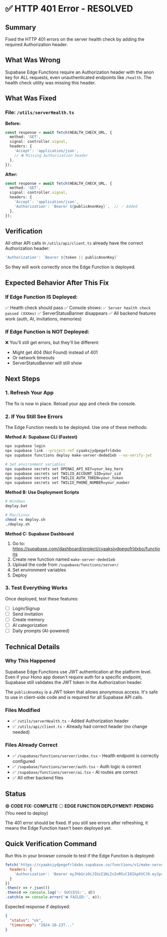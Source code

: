 # ✅ HTTP 401 Error - RESOLVED

## Summary
Fixed the HTTP 401 errors on the server health check by adding the required Authorization header.

## What Was Wrong
Supabase Edge Functions require an Authorization header with the anon key for ALL requests, even unauthenticated endpoints like `/health`. The health check utility was missing this header.

## What Was Fixed

### File: `/utils/serverHealth.ts`
**Before:**
```typescript
const response = await fetch(HEALTH_CHECK_URL, {
  method: 'GET',
  signal: controller.signal,
  headers: {
    'Accept': 'application/json',
    // ❌ Missing Authorization header
  },
});
```

**After:**
```typescript
const response = await fetch(HEALTH_CHECK_URL, {
  method: 'GET',
  signal: controller.signal,
  headers: {
    'Accept': 'application/json',
    'Authorization': `Bearer ${publicAnonKey}`,  // ✅ Added
  },
});
```

## Verification
All other API calls in `/utils/api/client.ts` already have the correct Authorization header:
```typescript
'Authorization': `Bearer ${token || publicAnonKey}`
```

So they will work correctly once the Edge Function is deployed.

## Expected Behavior After This Fix

### If Edge Function IS Deployed:
✅ Health check should pass
✅ Console shows: `✅ Server health check passed (XXXms)`
✅ ServerStatusBanner disappears
✅ All backend features work (auth, AI, invitations, memories)

### If Edge Function is NOT Deployed:
❌ You'll still get errors, but they'll be different:
- Might get 404 (Not Found) instead of 401
- Or network timeouts
- ServerStatusBanner will still show

## Next Steps

### 1. Refresh Your App
The fix is now in place. Reload your app and check the console.

### 2. If You Still See Errors
The Edge Function needs to be deployed. Use one of these methods:

**Method A: Supabase CLI (Fastest)**
```bash
npx supabase login
npx supabase link --project-ref cyaaksjydpegofrldxbo
npx supabase functions deploy make-server-deded1eb --no-verify-jwt

# Set environment variables
npx supabase secrets set OPENAI_API_KEY=your_key_here
npx supabase secrets set TWILIO_ACCOUNT_SID=your_sid
npx supabase secrets set TWILIO_AUTH_TOKEN=your_token
npx supabase secrets set TWILIO_PHONE_NUMBER=your_number
```

**Method B: Use Deployment Scripts**
```bash
# Windows
deploy.bat

# Mac/Linux
chmod +x deploy.sh
./deploy.sh
```

**Method C: Supabase Dashboard**
1. Go to: https://supabase.com/dashboard/project/cyaaksjydpegofrldxbo/functions
2. Create new function named `make-server-deded1eb`
3. Upload the code from `/supabase/functions/server/`
4. Set environment variables
5. Deploy

### 3. Test Everything Works
Once deployed, test these features:
- [ ] Login/Signup
- [ ] Send invitation
- [ ] Create memory
- [ ] AI categorization
- [ ] Daily prompts (AI-powered)

## Technical Details

### Why This Happened
Supabase Edge Functions use JWT authentication at the platform level. Even if your Hono app doesn't require auth for a specific endpoint, Supabase still validates the JWT token in the Authorization header.

The `publicAnonKey` is a JWT token that allows anonymous access. It's safe to use in client-side code and is required for all Supabase API calls.

### Files Modified
- ✅ `/utils/serverHealth.ts` - Added Authorization header
- ✅ `/utils/api/client.ts` - Already had correct header (no change needed)

### Files Already Correct
- ✅ `/supabase/functions/server/index.tsx` - Health endpoint is correctly configured
- ✅ `/supabase/functions/server/auth.tsx` - Auth logic is correct
- ✅ `/supabase/functions/server/ai.tsx` - AI routes are correct
- ✅ All other backend files

## Status
🟢 **CODE FIX: COMPLETE**
⚪ **EDGE FUNCTION DEPLOYMENT: PENDING** (You need to deploy)

The 401 error should be fixed. If you still see errors after refreshing, it means the Edge Function hasn't been deployed yet.

## Quick Verification Command
Run this in your browser console to test if the Edge Function is deployed:

```javascript
fetch('https://cyaaksjydpegofrldxbo.supabase.co/functions/v1/make-server-deded1eb/health', {
  headers: {
    'Authorization': 'Bearer eyJhbGciOiJIUzI1NiIsInR5cCI6IkpXVCJ9.eyJpc3MiOiJzdXBhYmFzZSIsInJlZiI6ImN5YWFrc2p5ZHBlZ29mcmxkeGJvIiwicm9sZSI6ImFub24iLCJpYXQiOjE3NjEyMDYxMzEsImV4cCI6MjA3Njc4MjEzMX0.bL4r0JJWlSV6JjHnE4ArNFK53OkgLaPutacbekRcWxw'
  }
})
.then(r => r.json())
.then(d => console.log('✅ SUCCESS:', d))
.catch(e => console.error('❌ FAILED:', e));
```

Expected response if deployed:
```json
{
  "status": "ok",
  "timestamp": "2024-10-23T..."
}
```
